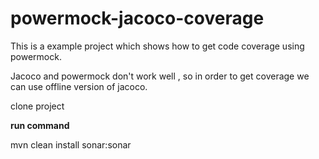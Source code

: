 # powermock-jacoco-coverage

This is a example project which shows how to get code coverage using powermock.

Jacoco and powermock don't work well , so in order to get coverage we can use offline version of jacoco.

clone project

<b>run command</b>

mvn clean install sonar:sonar
